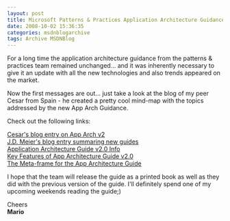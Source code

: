 ```yaml
---
layout: post
title: Microsoft Patterns & Practices Application Architecture Guidance v2
date: 2008-10-02 15:36:35
categories: msdnblogarchive
tags: Archive MSDNBlog
---
```


For a long time the application architecture guidance from the patterns & practices team remained unchanged... and it was inherently necessary to give it an update with all the new technologies and also trends appeared on the market.

 Now the first messages are out... just take a look at the blog of my peer Cesar from Spain - he created a pretty cool mind-map with the topics addressed by the new App Arch Guidance.

 Check out the following links:

 [Cesar's blog entry on App Arch v2](http://blogs.msdn.com/cesardelatorre/archive/2008/09/29/new-application-architecture-guide-v-2-0-from-microsoft-patterns-practices.aspx)   
[J.D. Meier's blog entry summaring new guides](http://blogs.msdn.com/jmeier/archive/2008/09/11/guidelines-are-live.aspx)   
[Application Architecture Guide v2.0 Info](http://blogs.msdn.com/jmeier/archive/2008/09/02/patterns-practices-app-arch-guide-2-0-project.aspx)   
[Key Features of App Architecture Guide v2.0](http://blogs.msdn.com/jmeier/archive/2008/09/11/app-arch-guide-2-0-key-features.aspx)   
[The Meta-frame for the App Architecture Guide](http://blogs.msdn.com/jmeier/archive/2008/09/03/app-arch-meta-frame.aspx)

 I hope that the team will release the guide as a printed book as well as they did with the previous version of the guide. I'll definitely spend one of my upcoming weekends reading the guide;)

 Cheers   
**Mario**


